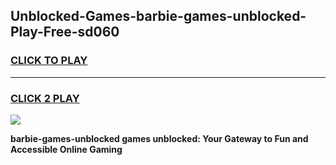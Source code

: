 
## Unblocked-Games-barbie-games-unblocked-Play-Free-sd060
<h3>
<a href="https://premium76.site?title=barbie-games-unblocked&ref=10A">CLICK TO PLAY</a></h3>
<hr>

<h3>
<a href="https://premium76.site?title=barbie-games-unblocked&ref=10A">CLICK 2 PLAY</a>
  
</h3>

<a href="https://premium76.site?title=barbie-games-unblocked&ref=10A"><img src="https://clearcache.store/games.png"></a>


**barbie-games-unblocked games unblocked: Your Gateway to Fun and Accessible Online Gaming**
